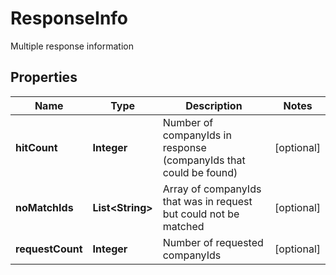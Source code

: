 

# ResponseInfo

Multiple response information

## Properties

| Name | Type | Description | Notes |
|------------ | ------------- | ------------- | -------------|
|**hitCount** | **Integer** | Number of companyIds in response (companyIds that could be found) |  [optional] |
|**noMatchIds** | **List&lt;String&gt;** | Array of companyIds that was in request but could not be matched |  [optional] |
|**requestCount** | **Integer** | Number of requested companyIds |  [optional] |



